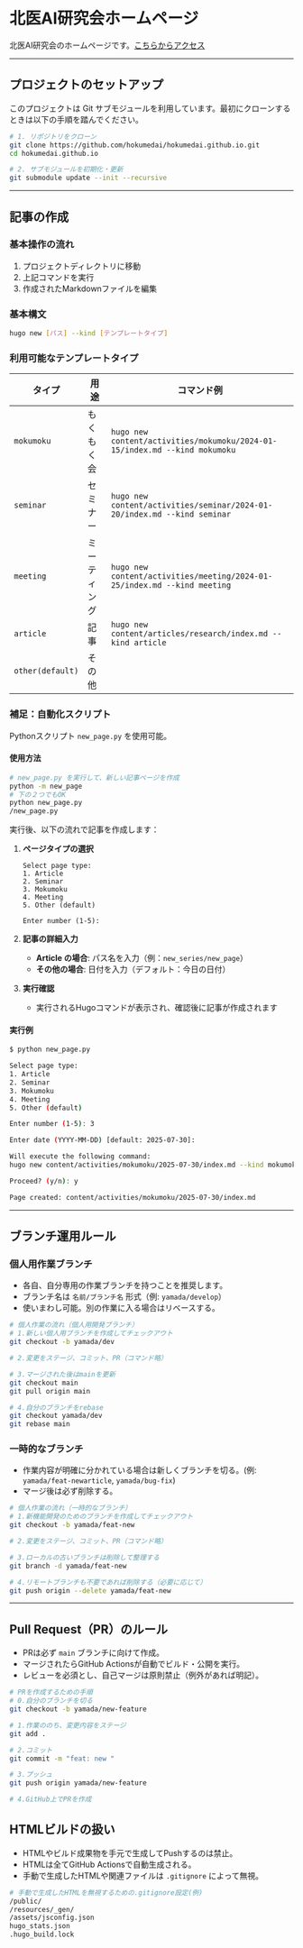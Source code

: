 # 北医AI研究会ホームページ
北医AI研究会のホームページです。[こちらからアクセス](https://hokumedai.github.io/)

---
## プロジェクトのセットアップ

このプロジェクトは Git サブモジュールを利用しています。最初にクローンするときは以下の手順を踏んでください。

```bash
# 1. リポジトリをクローン
git clone https://github.com/hokumedai/hokumedai.github.io.git
cd hokumedai.github.io

# 2. サブモジュールを初期化・更新
git submodule update --init --recursive
```

---
## 記事の作成

### 基本操作の流れ
1. プロジェクトディレクトリに移動
2. 上記コマンドを実行
3. 作成されたMarkdownファイルを編集

### 基本構文
```bash
hugo new [パス] --kind [テンプレートタイプ]
```

### 利用可能なテンプレートタイプ

| タイプ | 用途 | コマンド例 |
|--------|------|-----------|
| `mokumoku` | もくもく会 | `hugo new content/activities/mokumoku/2024-01-15/index.md --kind mokumoku` |
| `seminar` | セミナー | `hugo new content/activities/seminar/2024-01-20/index.md --kind seminar` |
| `meeting` | ミーティング | `hugo new content/activities/meeting/2024-01-25/index.md --kind meeting` |
| `article` | 記事 | `hugo new content/articles/research/index.md --kind article` |
| `other(default)` | その他 |  |

### 補足：自動化スクリプト
Pythonスクリプト `new_page.py` を使用可能。

#### 使用方法
```bash
# new_page.py を実行して、新しい記事ページを作成
python -m new_page 
# 下の２つでもOK
python new_page.py
/new_page.py
```

実行後、以下の流れで記事を作成します：

1. **ページタイプの選択**
   ```
   Select page type:
   1. Article
   2. Seminar  
   3. Mokumoku
   4. Meeting
   5. Other (default)
   
   Enter number (1-5): 
   ```

2. **記事の詳細入力**
   - **Article の場合**: パス名を入力（例：`new_series/new_page`）
   - **その他の場合**: 日付を入力（デフォルト：今日の日付）

3. **実行確認**
   - 実行されるHugoコマンドが表示され、確認後に記事が作成されます

#### 実行例
```bash
$ python new_page.py

Select page type:
1. Article
2. Seminar
3. Mokumoku
4. Meeting
5. Other (default)

Enter number (1-5): 3

Enter date (YYYY-MM-DD) [default: 2025-07-30]: 

Will execute the following command:
hugo new content/activities/mokumoku/2025-07-30/index.md --kind mokumoku

Proceed? (y/n): y

Page created: content/activities/mokumoku/2025-07-30/index.md
```

---
## ブランチ運用ルール

### 個人用作業ブランチ
- 各自、自分専用の作業ブランチを持つことを推奨します。
- ブランチ名は `名前/ブランチ名` 形式（例: `yamada/develop`）
- 使いまわし可能。別の作業に入る場合はリベースする。
```bash
# 個人作業の流れ（個人用開発ブランチ）
# 1.新しい個人用ブランチを作成してチェックアウト
git checkout -b yamada/dev

# 2.変更をステージ、コミット、PR（コマンド略）

# 3.マージされた後はmainを更新
git checkout main
git pull origin main

# 4.自分のブランチをrebase
git checkout yamada/dev
git rebase main
```

### 一時的なブランチ
- 作業内容が明確に分かれている場合は新しくブランチを切る。(例: `yamada/feat-newarticle`, `yamada/bug-fix`)
- マージ後は必ず削除する。
```bash
# 個人作業の流れ（一時的なブランチ）
# 1.新機能開発のためのブランチを作成してチェックアウト
git checkout -b yamada/feat-new

# 2.変更をステージ、コミット、PR（コマンド略）

# 3.ローカルの古いブランチは削除して整理する
git branch -d yamada/feat-new

# 4.リモートブランチも不要であれば削除する（必要に応じて）
git push origin --delete yamada/feat-new
```

---
## Pull Request（PR）のルール

- PRは必ず `main` ブランチに向けて作成。
- マージされたらGitHub Actionsが自動でビルド・公開を実行。
- レビューを必須とし、自己マージは原則禁止（例外があれば明記）。
```bash
# PRを作成するための手順
# 0.自分のブランチを切る
git checkout -b yamada/new-feature

# 1.作業ののち、変更内容をステージ
git add .

# 2.コミット
git commit -m "feat: new "

# 3.プッシュ
git push origin yamada/new-feature

# 4.GitHub上でPRを作成
```

## HTMLビルドの扱い
- HTMLやビルド成果物を手元で生成してPushするのは禁止。
- HTMLは全てGitHub Actionsで自動生成される。
- 手動で生成したHTMLや関連ファイルは `.gitignore` によって無視。
```bash
# 手動で生成したHTMLを無視するための.gitignore設定(例)
/public/
/resources/_gen/
/assets/jsconfig.json
hugo_stats.json
.hugo_build.lock
```
